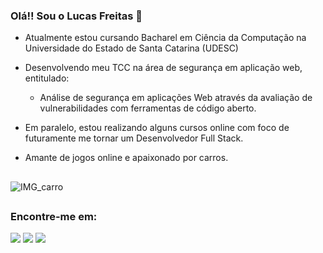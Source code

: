 
### Olá!! Sou o Lucas Freitas  👋

- Atualmente estou cursando Bacharel em Ciência da Computação na Universidade do Estado de Santa Catarina (UDESC)

- Desenvolvendo meu TCC na área de segurança em aplicação web, entitulado:
 
    -  Análise de segurança em aplicações Web através da avaliação de vulnerabilidades com ferramentas de código aberto.

- Em paralelo, estou realizando alguns cursos online com foco de futuramente me tornar um Desenvolvedor Full Stack.

- Amante de jogos online e apaixonado por carros.



##



<div>
  <img align="center" alt="IMG_carro" src="https://64.media.tumblr.com/21996c686e3958128a17819c70ea65cf/ddec1fd4ec904990-05/s2048x3072/63dd526de11317be2f269c76a8e8577569fe57e2.jpg">


  </div>

##



### Encontre-me em: 

<div>
  <a href="https://www.linkedin.com/in/lucas-eduardo-rosa-de-freitas-3b9993202/" target="_blank"><img src="https://img.shields.io/badge/LinkedIn-0077B5?style=for-the-badge&logo=linkedin&logoColor=white" target="_blank"></a>
  <a href="mailto:lucas_rfreitas@outlook.com.br" target="_blank"><img src="https://img.shields.io/badge/Microsoft_Outlook-0078D4?style=for-the-badge&logo=microsoft-outlook&logoColor=white" target="_blank"></a>
  <a href="https://www.instagram.com/kiinhaaas/" target="_blank"><img src="https://img.shields.io/badge/Instagram-E4405F?style=for-the-badge&logo=instagram&logoColor=white" target="_blank"></a>
  
</div>




